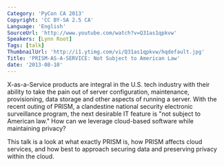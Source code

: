 ```yaml
---
Category: 'PyCon CA 2013'
Copyright: 'CC BY-SA 2.5 CA'
Language: 'English'
SourceUrl: 'http://www.youtube.com/watch?v=Q31as1qpkvw'
Speakers: [Lynn Root]
Tags: [talk]
ThumbnailUrl: 'http://i1.ytimg.com/vi/Q31as1qpkvw/hqdefault.jpg'
Title: 'PRISM-AS-A-SERVICE: Not Subject to American Law'
date: '2013-08-10'
---
```

X-as-a-Service products are integral in the U.S. tech industry with their ability to take the pain out of server configuration, maintenance, provisioning, data storage and other aspects of running a server. With the recent outing of PRISM, a clandestine national security electronic surveillance program, the next desirable IT feature is "not subject to American law." How can we leverage cloud-based software while maintaining privacy?

This talk is a look at what exactly PRISM is, how PRISM affects cloud services, and how best to approach securing data and preserving privacy within the cloud.
